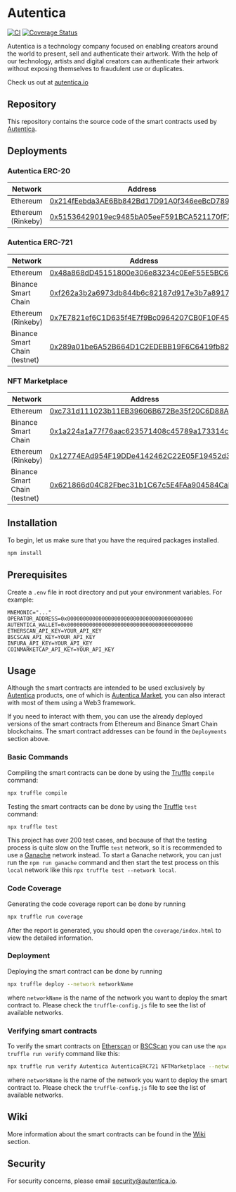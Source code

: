 # Autentica
[![CI](https://github.com/AutenticaCrypto/smart-contracts/actions/workflows/ci.yml/badge.svg?branch=main)](https://github.com/AutenticaCrypto/smart-contracts/actions/workflows/ci.yml)
[![Coverage Status](https://coveralls.io/repos/github/AutenticaCrypto/smart-contracts/badge.svg?branch=main)](https://coveralls.io/github/AutenticaCrypto/smart-contracts?branch=main)

Autentica is a technology company focused on enabling creators around the world to present, sell and authenticate their artwork. With the help of our technology, artists and digital creators can authenticate their artwork without exposing themselves to fraudulent use or duplicates.

Check us out at [autentica.io](https://autentica.io)

## Repository

This repository contains the source code of the smart contracts used by [Autentica](https://autentica.io).

## Deployments

### Autentica ERC-20

|  Network  | Address |
| --------- | ------- |
| Ethereum | [0x214fEebda3AE6Bb842Bd17D91A0f346eeBcD7898](https://etherscan.io/address/0x214fEebda3AE6Bb842Bd17D91A0f346eeBcD7898) |
| Ethereum (Rinkeby) | [0x51536429019ec9485bA05eeF591BCA521170fF2f](https://rinkeby.etherscan.io/token/0x51536429019ec9485bA05eeF591BCA521170fF2f) |

### Autentica ERC-721

|  Network  | Address |
| --------- | ------- |
| Ethereum | [0x48a868dD45151800e306e83234c0EeF55E5BC624](https://etherscan.io/address/0x48a868dd45151800e306e83234c0eef55e5bc624) |
| Binance Smart Chain  | [0xf262a3b2a6973db844b6c82187d917e3b7a89170](https://bscscan.com/address/0xf262a3b2a6973db844b6c82187d917e3b7a89170) |
| Ethereum (Rinkeby) | [0x7E7821ef6C1D635f4E7f9Bc0964207CB0F10F45f](https://rinkeby.etherscan.io/address/0x7E7821ef6C1D635f4E7f9Bc0964207CB0F10F45f) |
| Binance Smart Chain (testnet)  | [0x289a01be6A52B664D1C2EDEBB19F6C6419fb8229](https://testnet.bscscan.com/address/0x289a01be6A52B664D1C2EDEBB19F6C6419fb8229) |

### NFT Marketplace

|  Network  | Address |
| --------- | ------- |
| Ethereum | [0xc731d111023b11EB39606B672Be35f20C6D88Af1](https://etherscan.io/address/0xc731d111023b11eb39606b672be35f20c6d88af1) |
| Binance Smart Chain  | [0x1a224a1a77f76aac623571408c45789a173314c8](https://bscscan.com/address/0x1a224a1a77f76aac623571408c45789a173314c8) |
| Ethereum (Rinkeby) | [0x12774EAd954F19DDe4142462C22E05F19452d320](https://rinkeby.etherscan.io/address/0x12774EAd954F19DDe4142462C22E05F19452d320) |
| Binance Smart Chain (testnet)  | [0x621866d04C82Fbec31b1C67c5E4FAa904584CaFC](https://testnet.bscscan.com/address/0x621866d04C82Fbec31b1C67c5E4FAa904584CaFC) |

## Installation

To begin, let us make sure that you have the required packages installed.
```sh
npm install
```

## Prerequisites

Create a `.env` file in root directory and put your environment variables. For example:
```
MNEMONIC="..."
OPERATOR_ADDRESS=0x0000000000000000000000000000000000000000
AUTENTICA_WALLET=0x0000000000000000000000000000000000000000
ETHERSCAN_API_KEY=YOUR_API_KEY
BSCSCAN_API_KEY=YOUR_API_KEY
INFURA_API_KEY=YOUR_API_KEY
COINMARKETCAP_API_KEY=YOUR_API_KEY
```

## Usage

Although the smart contracts are intended to be used exclusively by [Autentica](https://www.autentica.io) products, one of which is [Autentica Market](https://autentica.market), you can also interact with most of them using a Web3 framework.

If you need to interact with them, you can use the already deployed versions of the smart contracts from Ethereum and Binance Smart Chain blockchains. The smart contract addresses can be found in the `Deployments` section above.

### Basic Commands

Compiling the smart contracts can be done by using the [Truffle](https://trufflesuite.com/truffle) `compile` command:
```sh
npx truffle compile
```

Testing the smart contracts can be done by using the [Truffle](https://trufflesuite.com/truffle) `test` command:
```sh
npx truffle test
```

This project has over 200 test cases, and because of that the testing process is quite slow on the Truffle `test` network, so it is recommended to use a [Ganache](https://trufflesuite.com/ganache/) network instead. To start a Ganache network, you can just run the `npm run ganache` command and then start the test process on this `local` network like this `npx truffle test --network local`.

### Code Coverage

Generating the code coverage report can be done by running
```sh
npx truffle run coverage
```

After the report is generated, you should open the `coverage/index.html` to view the detailed information.

### Deployment

Deploying the smart contract can be done by running
```sh
npx truffle deploy --network networkName
```
where `networkName` is the name of the network you want to deploy the smart contract to.
Please check the `truffle-config.js` file to see the list of available networks.

### Verifying smart contracts

To verify the smart contracts on [Etherscan](https://etherscan.io) or [BSCScan](https://bscscan.com) you can use the `npx truffle run verify` command like this:
```sh
npx truffle run verify Autentica AutenticaERC721 NFTMarketplace --network networkName [--debug]
```
where `networkName` is the name of the network you want to deploy the smart contract to.
Please check the `truffle-config.js` file to see the list of available networks.

## Wiki

More information about the smart contracts can be found in the [Wiki](https://github.com/AutenticaCrypto/smart-contracts/wiki) section.

## Security

For security concerns, please email [security@autentica.io](mailto:security@autentica.io).
